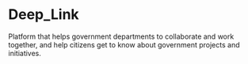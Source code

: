 # Deep_Link
Platform that helps government departments to collaborate and work together, and help citizens get to know about government projects and initiatives.
